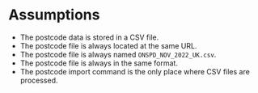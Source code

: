 # Assumptions
- The postcode data is stored in a CSV file.
- The postcode file is always located at the same URL.
- The postcode file is always named `ONSPD_NOV_2022_UK.csv`.
- The postcode file is always in the same format.
- The postcode import command is the only place where CSV files are processed.
